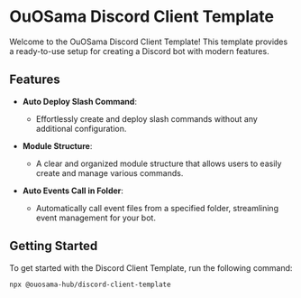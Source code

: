 # OuOSama Discord Client Template

Welcome to the OuOSama Discord Client Template! This template provides a ready-to-use setup for creating a Discord bot with modern features.

## Features

- **Auto Deploy Slash Command**: 
  - Effortlessly create and deploy slash commands without any additional configuration.

- **Module Structure**:
  - A clear and organized module structure that allows users to easily create and manage various commands.

- **Auto Events Call in Folder**:
  - Automatically call event files from a specified folder, streamlining event management for your bot.

## Getting Started

To get started with the Discord Client Template, run the following command:

```bash
npx @ouosama-hub/discord-client-template
